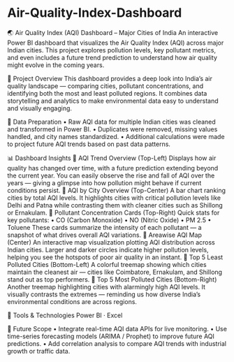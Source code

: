 # Air-Quality-Index-Dashboard
🌏 Air Quality Index (AQI) Dashboard – Major Cities of India  An interactive Power BI dashboard that visualizes the Air Quality Index (AQI) across major Indian cities. This project explores pollution levels, key pollutant metrics, and even includes a future trend prediction to understand how air quality might evolve in the coming years.

📌 Project Overview
This dashboard provides a deep look into India’s air quality landscape — comparing cities, pollutant concentrations, and identifying both the most and least polluted regions. It combines data storytelling and analytics to make environmental data easy to understand and visually engaging.

🧹 Data Preparation
•	Raw AQI data for multiple Indian cities was cleaned and transformed in Power BI.
•	Duplicates were removed, missing values handled, and city names standardized.
•	Additional calculations were made to project future AQI trends based on past data patterns.

📊 Dashboard Insights
🔹 AQI Trend Overview (Top-Left)
Displays how air quality has changed over time, with a future prediction extending beyond the current year.
You can easily observe the rise and fall of AQI over the years — giving a glimpse into how pollution might behave if current conditions persist.
🔹 AQI by City Overview (Top-Center)
A bar chart ranking cities by total AQI levels.
It highlights cities with critical pollution levels like Delhi and Patna while contrasting them with cleaner cities such as Shillong or Ernakulam.
🔹 Pollutant Concentration Cards (Top-Right)
Quick stats for key pollutants:
•	CO (Carbon Monoxide)
•	NO (Nitric Oxide)
•	PM 2.5
•	Toluene
These cards summarize the intensity of each pollutant — a snapshot of what drives overall AQI variations.
🔹 Areawise AQI Map (Center)
An interactive map visualization plotting AQI distribution across Indian cities.
Larger and darker circles indicate higher pollution levels, helping you see the hotspots of poor air quality in an instant.
🔹 Top 5 Least Polluted Cities (Bottom-Left)
A colorful treemap showing which cities maintain the cleanest air — cities like Coimbatore, Ernakulam, and Shillong stand out as top performers.
🔹 Top 5 Most Polluted Cities (Bottom-Right)
Another treemap highlighting cities with alarmingly high AQI levels.
It visually contrasts the extremes — reminding us how diverse India’s environmental conditions are across regions.

🧠 Tools & Technologies
Power BI · Excel

🔮 Future Scope
•	Integrate real-time AQI data APIs for live monitoring.
•	Use time-series forecasting models (ARIMA / Prophet) to improve future AQI predictions.
•	Add correlation analysis to compare AQI trends with industrial growth or traffic data.

